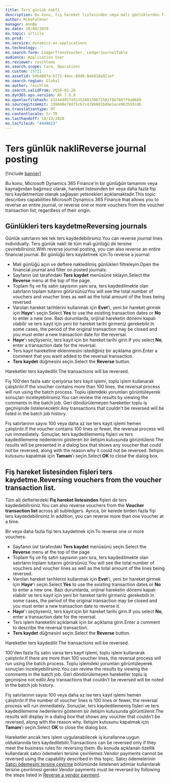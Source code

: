 ```yaml
---
title: Ters günlük nakli
description: Bu konu, fiş hareket listesinden veya mali günlüklerden fişleri ters kaydetmenize olanak sağlayan yetenekleri açıklamaktadır.
author: MikeFalkner
manager: AnnBe
ms.date: 10/08/2019
ms.topic: article
ms.prod: ''
ms.service: dynamics-ax-applications
ms.technology: ''
ms.search.form: LedgerTransVoucher, LedgerJournalTable
audience: Application User
ms.reviewer: roschloma
ms.search.scope: Core, Operations
ms.custom: 15721
ms.assetid: b4b406fa-b772-44ec-8dd8-8eb818a921ef
ms.search.region: Global
ms.author: roschlom
ms.search.validFrom: 2016-02-28
ms.dyn365.ops.version: AX 7.0.0
ms.openlocfilehash: e3244d857a9135249130672501f8b766ff9a0680
ms.sourcegitcommit: 199848e78df5cb7c439b001bdbe1ece963593cdb
ms.translationtype: HT
ms.contentlocale: tr-TR
ms.lasthandoff: 10/13/2020
ms.locfileid: "4448823"
---
```

# <a name="reverse-journal-posting"></a><span data-ttu-id="c2f4a-103">Ters günlük nakli</span><span class="sxs-lookup"><span data-stu-id="c2f4a-103">Reverse journal posting</span></span>

[!include [banner](../includes/banner.md)]

<span data-ttu-id="c2f4a-104">Bu konu, Microsoft Dynamics 365 Finance'in bir günlüğün tamamını veya kaynağından bağımsız olarak, hareket listesinden bir veya daha fazla fişi ters kaydetmenize olanak sağlayan yetenekleri açıklamaktadır.</span><span class="sxs-lookup"><span data-stu-id="c2f4a-104">This topic describes capabilities Microsoft Dynamics 365 Finance that allows you to reverse an entire journal, or reverse one or more vouchers from the voucher transaction list, regardless of their origin.</span></span> 

## <a name="reversing-journals"></a><span data-ttu-id="c2f4a-105">Günlükleri ters kaydetme</span><span class="sxs-lookup"><span data-stu-id="c2f4a-105">Reversing journals</span></span>

<span data-ttu-id="c2f4a-106">Günlük satırlarını tek tek ters kaydedebilirsiniz.</span><span class="sxs-lookup"><span data-stu-id="c2f4a-106">You can reverse journal lines individually.</span></span> <span data-ttu-id="c2f4a-107">Ters günlük nakli ile tüm mali günlüğü de tersine çevirebilirsiniz.</span><span class="sxs-lookup"><span data-stu-id="c2f4a-107">With reverse journal posting, you can also reverse an entire financial journal.</span></span> <span data-ttu-id="c2f4a-108">Bir günlüğü ters kaydetmek için:</span><span class="sxs-lookup"><span data-stu-id="c2f4a-108">To reverse a journal:</span></span> 

- <span data-ttu-id="c2f4a-109">Mali günlüğü açın ve deftere nakledilmiş günlükleri filtreleyin.</span><span class="sxs-lookup"><span data-stu-id="c2f4a-109">Open the financial journal and filter on posted journals.</span></span>
- <span data-ttu-id="c2f4a-110">Sayfanın üst tarafındaki **Ters kaydet** menüsüne tıklayın.</span><span class="sxs-lookup"><span data-stu-id="c2f4a-110">Select the **Reverse** menu at the top of the page.</span></span>
- <span data-ttu-id="c2f4a-111">Toplam fiş ve fiş satırı sayısının yanı sıra, ters kaydedilmekte olan satırların toplam tutarını görürsünüz</span><span class="sxs-lookup"><span data-stu-id="c2f4a-111">You will see the total number of vouchers and voucher lines as well as the total amount of the lines being reversed</span></span>
- <span data-ttu-id="c2f4a-112">Varolan hareket tarihlerini kullanmak için **Evet**'i, yeni bir hareket girmek için **Hayır**'ı seçin.</span><span class="sxs-lookup"><span data-stu-id="c2f4a-112">Select **Yes** to use the existing transaction dates or **No** to enter a new one.</span></span> <span data-ttu-id="c2f4a-113">Bazı durumlarda, orijinal hareketin dönemi kapalı olabilir ve ters kayıt için yeni bir hareket tarihi girmeniz gerekebilir.</span><span class="sxs-lookup"><span data-stu-id="c2f4a-113">In some cases, the period of the original transaction may be closed and you must enter a new transaction date for the reversal.</span></span>
- <span data-ttu-id="c2f4a-114">**Hayır**'ı seçtiyseniz, ters kayıt için bir hareket tarihi girin.</span><span class="sxs-lookup"><span data-stu-id="c2f4a-114">If you select **No**, enter a transaction date for the reversal.</span></span> 
- <span data-ttu-id="c2f4a-115">Ters kayıt hareketine eklenmesini istediğiniz bir açıklama girin.</span><span class="sxs-lookup"><span data-stu-id="c2f4a-115">Enter a comment that you want added to the reversal transaction.</span></span>
- <span data-ttu-id="c2f4a-116">**Ters kaydet** düğmesini seçin.</span><span class="sxs-lookup"><span data-stu-id="c2f4a-116">Select the **Reverse** button.</span></span>

<span data-ttu-id="c2f4a-117">Hareketler ters kaydedilir.</span><span class="sxs-lookup"><span data-stu-id="c2f4a-117">The transactions will be reversed.</span></span> 

<span data-ttu-id="c2f4a-118">Fiş 100'den fazla satır içeriyorsa ters kayıt işlemi, toplu işlem kullanarak çalıştırılır.</span><span class="sxs-lookup"><span data-stu-id="c2f4a-118">If the voucher contains more than 100 lines, the reversal process will run using the batch process.</span></span> <span data-ttu-id="c2f4a-119">Toplu işlemdeki yorumları görüntüleyerek sonuçları inceleyebilirsiniz.</span><span class="sxs-lookup"><span data-stu-id="c2f4a-119">You can review the results by viewing the comments in the batch job.</span></span> <span data-ttu-id="c2f4a-120">Geri döndürülemeyen hareketler toplu iş geçmişinde listelenecektir.</span><span class="sxs-lookup"><span data-stu-id="c2f4a-120">Any transactions that couldn't be reversed will be listed in the batch job history.</span></span>

<span data-ttu-id="c2f4a-121">Fiş satırlarının sayısı 100 veya daha az ise ters kayıt işlemi hemen çalıştırılır.</span><span class="sxs-lookup"><span data-stu-id="c2f4a-121">If the voucher contains 100 lines or fewer, the reversal process will run immediately.</span></span> <span data-ttu-id="c2f4a-122">Sonuçlar, ters kaydedilememiş fişleri ve ters kaydedilememe nedenlerini gösteren bir iletişim kutusunda görüntülenir.</span><span class="sxs-lookup"><span data-stu-id="c2f4a-122">The results will be presented in a dialog box that shows any voucher that could not be reversed, along with the reason why it could not be reversed.</span></span> <span data-ttu-id="c2f4a-123">İletişim kutusunu kapatmak için **Tamam**'ı seçin.</span><span class="sxs-lookup"><span data-stu-id="c2f4a-123">Select **OK** to close the dialog box.</span></span>

## <a name="reversing-vouchers-from-the-voucher-transaction-list"></a><span data-ttu-id="c2f4a-124">Fiş hareket listesinden fişleri ters kaydetme.</span><span class="sxs-lookup"><span data-stu-id="c2f4a-124">Reversing vouchers from the voucher transaction list.</span></span> 

<span data-ttu-id="c2f4a-125">Tüm alt defterlerdeki **Fiş hareket listesinden** fişleri de ters kaydedebilirsiniz.</span><span class="sxs-lookup"><span data-stu-id="c2f4a-125">You can also reverse vouchers from the **Voucher transaction list** across all subledgers.</span></span> <span data-ttu-id="c2f4a-126">Ayrıca, bir kerede birden fazla fişi ters kaydedebilirsiniz.</span><span class="sxs-lookup"><span data-stu-id="c2f4a-126">In addition, you can reverse more than one voucher at a time.</span></span> 

<span data-ttu-id="c2f4a-127">Bir veya daha fazla fişi ters kaydetmek için:</span><span class="sxs-lookup"><span data-stu-id="c2f4a-127">To reverse one or more vouchers:</span></span> 

- <span data-ttu-id="c2f4a-128">Sayfanın üst tarafındaki **Ters kaydet** menüsünü seçin.</span><span class="sxs-lookup"><span data-stu-id="c2f4a-128">Select the **Reverse** menu at the top of the page</span></span>
- <span data-ttu-id="c2f4a-129">Toplam fiş ve fiş satırı sayısının yanı sıra, ters kaydedilmekte olan satırların toplam tutarını görürsünüz.</span><span class="sxs-lookup"><span data-stu-id="c2f4a-129">You will see the total number of vouchers and voucher lines as well as the total amount of the lines being reversed.</span></span>
- <span data-ttu-id="c2f4a-130">Varolan hareket tarihlerini kullanmak için **Evet**'i, yeni bir hareket girmek için **Hayır**'ı seçin.</span><span class="sxs-lookup"><span data-stu-id="c2f4a-130">Select **Yes** to use the existing transaction dates or **No** to enter a new one.</span></span> <span data-ttu-id="c2f4a-131">Bazı durumlarda, orijinal hareketin dönemi kapalı olabilir ve ters kayıt için yeni bir hareket tarihi girmeniz gerekebilir.</span><span class="sxs-lookup"><span data-stu-id="c2f4a-131">In some cases, the period of the original transaction may be closed and you must enter a new transaction date to reverse it.</span></span>
- <span data-ttu-id="c2f4a-132">**Hayır**'ı seçtiyseniz, ters kayıt için bir hareket tarihi girin.</span><span class="sxs-lookup"><span data-stu-id="c2f4a-132">If you select **No**, enter a transaction date for the reversal.</span></span> 
- <span data-ttu-id="c2f4a-133">Ters işlem hareketini açıklamak için bir açıklama girin.</span><span class="sxs-lookup"><span data-stu-id="c2f4a-133">Enter a comment to describe the reversal transaction.</span></span>
- <span data-ttu-id="c2f4a-134">**Ters kaydet** düğmesini seçin.</span><span class="sxs-lookup"><span data-stu-id="c2f4a-134">Select the **Reverse** button.</span></span>

<span data-ttu-id="c2f4a-135">Hareketler ters kaydedilir.</span><span class="sxs-lookup"><span data-stu-id="c2f4a-135">The transactions will be reversed.</span></span> 

<span data-ttu-id="c2f4a-136">100'den fazla fiş satırı varsa ters kayıt işlemi, toplu işlem kullanarak çalıştırılır.</span><span class="sxs-lookup"><span data-stu-id="c2f4a-136">If there are more than 100 voucher lines, the reversal process will run using the batch process.</span></span> <span data-ttu-id="c2f4a-137">Toplu işlemdeki yorumları görüntüleyerek sonuçları inceleyebilirsiniz.</span><span class="sxs-lookup"><span data-stu-id="c2f4a-137">You can review the results by viewing the comments in the batch job.</span></span> <span data-ttu-id="c2f4a-138">Geri döndürülemeyen hareketler toplu iş geçmişine not edilir.</span><span class="sxs-lookup"><span data-stu-id="c2f4a-138">Any transactions that couldn't be reversed will be noted in the batch job history.</span></span>

<span data-ttu-id="c2f4a-139">Fiş satırlarının sayısı 100 veya daha az ise ters kayıt işlemi hemen çalıştırılır.</span><span class="sxs-lookup"><span data-stu-id="c2f4a-139">If the number of voucher lines is 100 lines or fewer, the reversal process will run immediately.</span></span> <span data-ttu-id="c2f4a-140">Sonuçlar, ters kaydedilememiş fişleri ve ters kaydedilememe nedenlerini gösteren bir iletişim kutusunda görüntülenir.</span><span class="sxs-lookup"><span data-stu-id="c2f4a-140">The results will display in a dialog box that shows any voucher that couldn't be reversed, along with the reason why.</span></span> <span data-ttu-id="c2f4a-141">İletişim kutusunu kapatmak için **Tamam**'ı seçin.</span><span class="sxs-lookup"><span data-stu-id="c2f4a-141">Select **OK** to close the dialog box.</span></span>

<span data-ttu-id="c2f4a-142">Hareketler ancak ters işlem uygulanabilecek iş kurallarına uygun olduklarında ters kaydedilebilir.</span><span class="sxs-lookup"><span data-stu-id="c2f4a-142">Transactions can be reversed only if they meet the business rules for reversing them.</span></span> <span data-ttu-id="c2f4a-143">Bu konuda açıklanan özellik kullanılarak satıcı ödemeleri tersine çevrilemez.</span><span class="sxs-lookup"><span data-stu-id="c2f4a-143">Vendor payments cannot be reversed using the capability described in this topic.</span></span> <span data-ttu-id="c2f4a-144">Satıcı ödemelerinin [Satıcı ödemesini tersine çevirme](https://docs.microsoft.com/dynamics365/finance/accounts-payable/reverse-vendor-payment) bölümünde listelenen adımlar kullanılarak tersine çevrilmesi gerekir.</span><span class="sxs-lookup"><span data-stu-id="c2f4a-144">Vendor payments must be reversed by following the steps listed in [Reverse a vendor payment](https://docs.microsoft.com/dynamics365/finance/accounts-payable/reverse-vendor-payment).</span></span>

